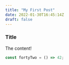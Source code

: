 ```yaml
---
title: "My First Post"
date: 2022-01-30T16:45:14Z
draft: false
---
```


### Title

The content!

```js
const fortyTwo = () => 42;
```
